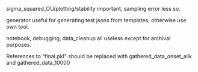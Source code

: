 sigma_squared_OU/plotting/stability important, sampling error less so.

generator useful for generating test jsons from templates, otherwise use own tool.

notebook, debugging, data_cleanup all useless except for archival purposes.

References to "final.pkl" should be replaced with gathered_data_onset_allk and gathered_data_10000